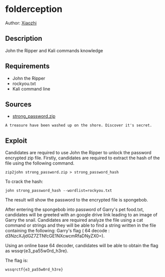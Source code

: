 # folderception
Author: [Xiaozhi](https://github.com/xiaoxiao69)

## Description

John the Ripper and Kali commands knowledge

## Requirements 

- John the Ripper
- rockyou.txt
- Kali command line

## Sources

- [strong_password.zip](https://github.com/ChanTingHui/wssqrctf/blob/main/crypto/Ocean's%20Secret/bin/strong_password.zip)


```
A treasure have been washed up on the shore. Discover it's secret.
```


## Exploit

Candidates are required to use John the Ripper to unlock the password encrypted zip file. Firstly, candidates are required to extract the hash of the file using the following
command. <br/>
```
zip2john strong_password.zip > strong_password_hash
```

To crack the hash: <br />
```
john strong_password_hash --wordlist=rockyou.txt
```

The result will show the password to the encrypted file is spongebob.

After entering the spongebob into password of Garry's pet food.txt, candidates will be greeted with an google drive link leading to an image of Garry the snail. 
Candidates are required analyze the file using a cat command or strings and they will be able to find a string written in the file containing the following: 
Garry's flag ( 64 decode : d3NzcXJjdGZ7ZTNfcGE1NXcwcmRfaDNyZX0=).

Using an online base 64 decoder, candidates will be able to obtain the flag as wssqr{e3_pa55w0rd_h3re}.
<br />


The flag is:

```
wssqrctf{e3_pa55w0rd_h3re}
```


